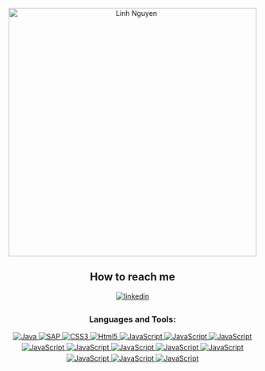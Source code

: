 <p align="center">
<img alt="Linh Nguyen" width="500" src="https://media.giphy.com/media/JIX9t2j0ZTN9S/giphy.gif" />
</p>

<h2 align="center">How to reach me</h2> 
<p align="center">
<a href="https://www.linkedin.com/in/jakuzzi263/)" target="_blank">
<img src=https://img.shields.io/badge/linkedin-%231E77B5.svg?&style=for-the-badge&logo=linkedin&logoColor=white alt=linkedin style="margin-bottom: 5px;" />
</a>

<h3 align="center">Languages and Tools:</h3>
<p align="center"> <a href="https://developer.mozilla.org/en-US/docs/Web/react" target="_blank" rel="noreferrer">
<img src=https://img.shields.io/badge/Node.js-43853D.svg?style=for-the-badge&logo=node.js&logoColor=white alt=Java style="margin-bottom: 5px;" />
</a> 
<a href="https://www.sap.com/turkey/index.html" target="_blank" rel="noreferrer"> 
<img src=https://img.shields.io/badge/SAP-0FAAFF.svg?&style=for-the-badge&logo=SAP&logoColor=white alt=SAP style="margin-bottom: 5px;" /> 
</a> 
<a href="https://www.w3schools.com/css/" target="_blank" rel="noreferrer"> 
<img src=https://img.shields.io/badge/CSS3-264de4.svg?&style=for-the-badge&logo=CSS3&logoColor=white alt=CSS3 style="margin-bottom: 5px;" />
</a>
<a href="https://www.w3.org/html/" target="_blank" rel="noreferrer"> 
<img src=https://img.shields.io/badge/Html5-e34c26.svg?&style=for-the-badge&logo=Html5&logoColor=white alt=Html5 style="margin-bottom: 5px;" /> 
</a> 
<a href="https://developer.mozilla.org/en-US/docs/Web/react" target="_blank" rel="noreferrer"> 
<img src=https://img.shields.io/badge/-ReactJS-%2361DAFB?style=for-the-badge&logo=react&logoColor=white alt=JavaScript style="margin-bottom: 5px;" /> 
</a> 
<a href="https://developer.mozilla.org/en-US/docs/Web/tailwindcss" target="_blank" rel="noreferrer"> 
<img src=https://img.shields.io/badge/TailwindCSS-06B6D4?style=for-the-badge&logo=tailwindcss&logoColor=white alt=JavaScript style="margin-bottom: 5px;" /> 
</a>
<a href="https://developer.mozilla.org/en-US/docs/Web/express" target="_blank" rel="noreferrer"> 
<img src=https://img.shields.io/badge/Express.js-404D59?style=for-the-badge&logo=express&logoColor=white alt=JavaScript style="margin-bottom: 5px;" /> 
</a> 
<a href="https://developer.mozilla.org/en-US/docs/Web/mongodb" target="_blank" rel="noreferrer"> 
<img src=https://img.shields.io/badge/MongoDB-4EA94B?style=for-the-badge&logo=mongodb&logoColor=white alt=JavaScript style="margin-bottom: 5px;" /> 
</a>
<a href="https://developer.mozilla.org/en-US/docs/Web/mysql" target="_blank" rel="noreferrer"> 
<img src=https://img.shields.io/badge/MySQL-005C84?style=for-the-badge&logo=mysql&logoColor=white alt=JavaScript style="margin-bottom: 5px;" /> 
</a> 
<a href="https://developer.mozilla.org/en-US/docs/Web/vite" target="_blank" rel="noreferrer"> 
<img src=https://img.shields.io/badge/Vite-646CFF?style=for-the-badge&logo=vite&logoColor=white alt=JavaScript style="margin-bottom: 5px;" /> 
</a>
<a href="https://developer.mozilla.org/en-US/docs/Web/postman" target="_blank" rel="noreferrer"> 
<img src=https://img.shields.io/badge/Postman-FF6C37?style=for-the-badge&logo=postman&logoColor=white alt=JavaScript style="margin-bottom: 5px;" /> 
</a> 
<a href="https://developer.mozilla.org/en-US/docs/Web/shell" target="_blank" rel="noreferrer"> 
<img src=https://img.shields.io/badge/Shell_Script-121011?style=for-the-badge&logo=gnu-bash&logoColor=white alt=JavaScript style="margin-bottom: 5px;" /> 
</a> 
<a href="https://developer.mozilla.org/en-US/docs/Web/git" target="_blank" rel="noreferrer"> 
<img src=https://img.shields.io/badge/GIT-E44C30?style=for-the-badge&logo=git&logoColor=white alt=JavaScript style="margin-bottom: 5px;" /> 
</a> 
<a href="https://developer.mozilla.org/en-US/docs/Web/ubuntu" target="_blank" rel="noreferrer"> 
<img src=https://img.shields.io/badge/Ubuntu-E95420?style=for-the-badge&logo=ubuntu&logoColor=white alt=JavaScript style="margin-bottom: 5px;" /> 
</a> 
<a href="https://developer.mozilla.org/en-US/docs/Web/visualstudiocode" target="_blank" rel="noreferrer"> 
<img src=https://img.shields.io/badge/Visual_Studio_Code-0078D4?style=for-the-badge&logo=visual%20studio%20code&logoColor=white alt=JavaScript style="margin-bottom: 5px;" /> 
</a> 
</p>
